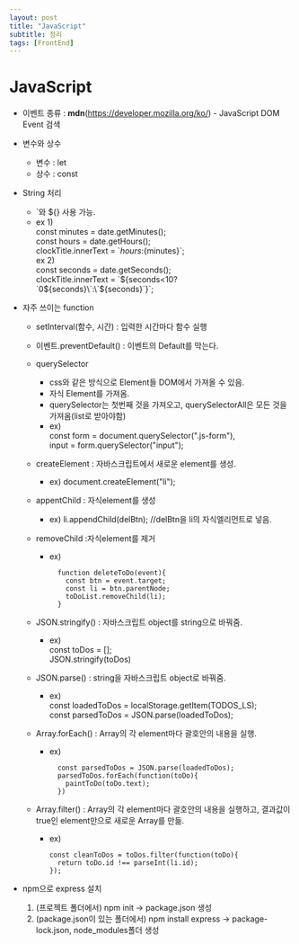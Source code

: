 ```yaml
---
layout: post
title: "JavaScript"
subtitle: 정리
tags: [FrontEnd]
---
```


# JavaScript

- 이벤트 종류 : **mdn**(https://developer.mozilla.org/ko/) - JavaScript DOM Event 검색
- 변수와 상수
  - 변수 : let
  - 상수 : const
- String 처리

  - `와 ${} 사용 가능.
  - ex 1)  
    const minutes = date.getMinutes();  
    const hours = date.getHours();  
    clockTitle.innerText = \`${hours}:${minutes}\`;  
    ex 2)  
    const seconds = date.getSeconds();  
    clockTitle.innerText = \`${seconds<10?\`0${seconds}\`:\`${seconds}\`}\`;

- 자주 쓰이는 function

  - setInterval(함수, 시간) : 입력한 시간마다 함수 실행
  - 이벤트.preventDefault() : 이벤트의 Default를 막는다.
  - querySelector
    - css와 같은 방식으로 Element들 DOM에서 가져올 수 있음.
    - 자식 Element를 가져옴.
    - querySelector는 첫번째 것을 가져오고, querySelectorAll은 모든 것을 가져옴(list로 받아야함)
    - ex)  
      const form = document.querySelector(".js-form"),  
      input = form.querySelector("input");
  - createElement : 자바스크립트에서 새로운 element를 생성.
    - ex) document.createElement("li");
  - appentChild : 자식element를 생성
    - ex) li.appendChild(delBtn); //delBtn을 li의 자식엘리먼트로 넣음.
  - removeChild :자식element를 제거

    - ex)

            function deleteToDo(event){
              const btn = event.target;
              const li = btn.parentNode;
              toDoList.removeChild(li);
            }

  - JSON.stringify() : 자바스크립트 object를 string으로 바꿔줌.
    - ex)  
      const toDos = [];  
      JSON.stringify(toDos)
  - JSON.parse() : string을 자바스크립트 object로 바꿔줌.
    - ex)  
      const loadedToDos = localStorage.getItem(TODOS_LS);  
      const parsedToDos = JSON.parse(loadedToDos);
  - Array.forEach() : Array의 각 element마다 괄호안의 내용을 실행.

    - ex)

            const parsedToDos = JSON.parse(loadedToDos);
            parsedToDos.forEach(function(toDo){
              paintToDo(toDo.text);
            })

  - Array.filter() : Array의 각 element마다 괄호안의 내용을 실행하고, 결과값이 true인 element만으로 새로운 Array를 만듦.

    - ex)

          const cleanToDos = toDos.filter(function(toDo){
            return toDo.id !== parseInt(li.id);
          });

- npm으로 express 설치
  1. (프로젝트 폴더에서) npm init
     -> package.json 생성
  2. (package.json이 있는 폴더에서) npm install express
     -> package-lock.json, node_modules폴더 생성
